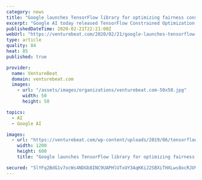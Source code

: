 ```yaml
---
category: news
title: "Google launches TensorFlow library for optimizing fairness constraints"
excerpt: "Google AI today released TensorFlow Constrained Optimization (TFCO), a supervised machine learning library built for training machine learning models on multiple metrics, and “optimizing inequality-constrained problems.” The library is designed to help address issues like fairness constraints and predictive parity and help machine learning ..."
publishedDateTime: 2020-02-21T22:21:00Z
webUrl: "https://venturebeat.com/2020/02/21/google-launches-tensorflow-library-for-optimizing-fairness-constraints/"
type: article
quality: 84
heat: 85
published: true

provider:
  name: VentureBeat
  domain: venturebeat.com
  images:
    - url: "/assets/images/organizations/venturebeat.com-50x50.jpg"
      width: 50
      height: 50

topics:
  - AI
  - Google AI

images:
  - url: "https://venturebeat.com/wp-content/uploads/2019/06/tensorflow.jpg?w=1200&#038;strip=all"
    width: 1200
    height: 600
    title: "Google launches TensorFlow library for optimizing fairness constraints"

secured: "5lYFq2BdG1v7ocWs4NDGb8INC9UAPHlUTxUY3AqKKiJ2SBXiTHXLws8ocRJUVL9rKaFEt8Q9HIzt0kneeUOyXZBVo2cGnv5Q8xqM8bwmxmT7uuquHyP++LE+SEfnP5YlSHsHp0mRngfuPZFsBMg+8HJ1jkkYuIBERwyScJ2kJSsnMNZLLlkccR7hoWRCyGig9/V1xCjVPwSw3IgIrHtTYcdqWLYjP+7Z0I7u+s5ApSjgHvjeMrw+cMOYl+4xEHl1aIDLAMuR7crxUiHYr9WRiIhpiYFnZBu1FtDghx7gxX/DCt4nAh0mah1lfynMSuTWUHF6KLaxq5GjzcwYSCpWIZvU0TUBAGUpbzkpWBDQ6WX7AgOBhQqDUXFLPPpvXEgxRXo7DIEPowPjT3hQ3E+K9sJ62wHSyv99jlDbrmeeYCMvNGszJAbbIe8QusIdgPuz84Q8pawCBIetzrCurQW/XUXSDujXWCDfMiQTcjTGk2E=;ePGN/vVCpohhu9wzZA0LvQ=="
---
```


